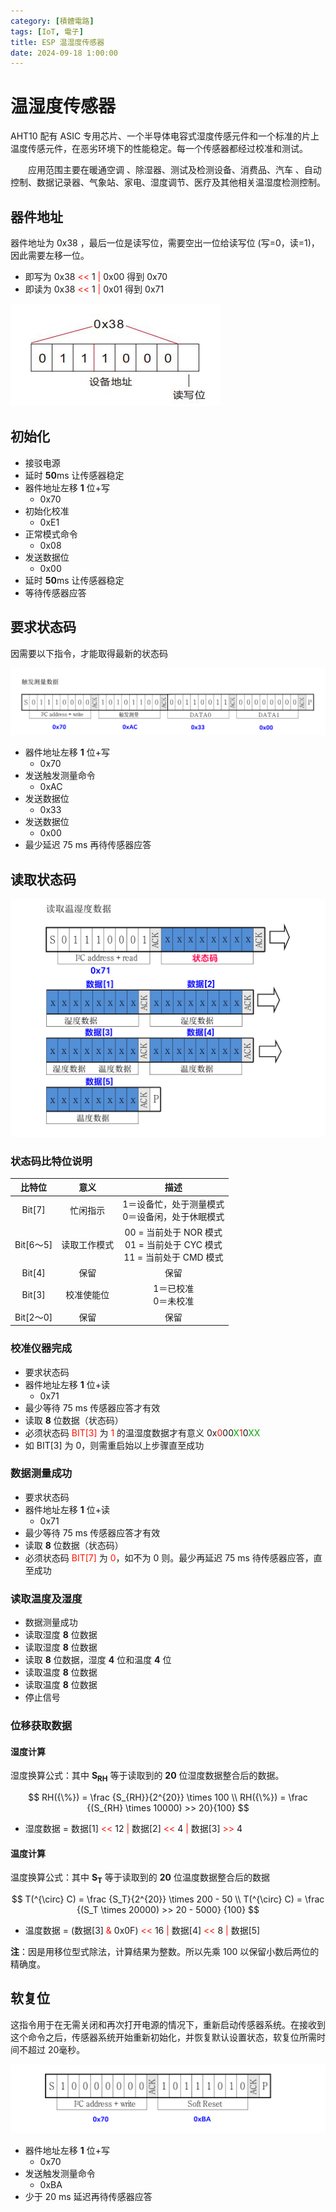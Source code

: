 ```yaml
---
category: [積體電路]
tags: [IoT, 電子]
title: ESP 温湿度传感器
date: 2024-09-18 1:00:00
---
```

<style>
  table {
    width: 100%
    }
  td {
    vertical-align: center;
    text-align: center;
  }
  table.inputT{
    margin: 10px;
    width: auto;
    margin-left: auto;
    margin-right: auto;
    border: none;
  }
  input{
    text-align: center;
    padding: 0px 10px;
  }
  iframe{
    width: 100%;
    display: block;
    border-style:none;
  }
</style>

# 温湿度传感器

AHT10 配有 ASIC 专用芯片、一个半导体电容式湿度传感元件和一个标准的片上温度传感元件，在恶劣环境下的性能稳定。每一个传感器都经过校准和测试。

  应用范围主要在暖通空调 、除湿器、测试及检测设备、消费品、汽车 、自动控制、数据记录器、气象站、家电、湿度调节、医疗及其他相关温湿度检测控制。

## 器件地址

器件地址为 0x38 ，最后一位是读写位，需要空出一位给读写位 (写=0，读=1)，因此需要左移一位。

- 即写为 0x38 <font color="#FF1000"><<</font> 1 <font color="#FF1000">|</font> 0x00 得到 0x70
- 即读为 0x38 <font color="#FF1000"><<</font> 1 <font color="#FF1000">|</font> 0x01 得到 0x71

![Alt aht10address](../assets/img/esp/aht10address.png)

## 初始化

- 接驳电源
- 延时 **50**ms 让传感器稳定
- 器件地址左移 **1** 位+写
  - 0x70
- 初始化校准
  - 0xE1
- 正常模式命令
  - 0x08 
- 发送数据位  
  - 0x00
- 延时 **50**ms 让传感器稳定
- 等待传感器应答

## 要求状态码

因需要以下指令，才能取得最新的状态码

![Alt aht10 ask](../assets/img/esp/aht_ask.png)

- 器件地址左移 **1** 位+写
  - 0x70 
- 发送触发测量命令
  - 0xAC
- 发送数据位
  - 0x33
- 发送数据位
  - 0x00
- 最少延迟 75 ms 再待传感器应答

## 读取状态码

![Alt aht10 read](../assets/img/esp/aht_read.png)

### 状态码比特位说明

|比特位|意义|描述|
|:---:|:---:|:---:|
|Bit[7]|忙闲指示|1＝设备忙，处于测量模式<br/>0＝设备闲，处于休眠模式|
|Bit[6～5]|读取工作模式|00 = 当前处于 NOR 模式<br/>01 = 当前处于 CYC 模式<br/>11 = 当前处于 CMD 模式|
|Bit[4]|保留|保留|
|Bit[3]|校准使能位|1＝已校准<br/>0＝未校准|
|Bit[2～0]|保留|保留|

### 校准仪器完成

- 要求状态码
- 器件地址左移 **1** 位+读
  - 0x71
- 最少等待 75 ms 传感器应答才有效
- 读取 **8** 位数据（状态码）
- 必须状态码 <font color="#FF1000">BIT[3]</font> 为 <font color="#FF1000">1</font> 的温湿度数据才有意义 0x<font color="#FF1000">0</font>00<font color="#00AA00">X</font><font color="#FF1000">1</font>0<font color="#00AA00">XX</font>
- 如 BIT[3] 为 0，则需重启始以上步骤直至成功

### 数据测量成功

- 要求状态码
- 器件地址左移 **1** 位+读
  - 0x71
- 最少等待 75 ms 传感器应答才有效
- 读取 **8** 位数据（状态码）
- 必须状态码 <font color="#FF1000">BIT[7]</font> 为 <font color="#FF1000">0</font>，如不为 0 则。最少再延迟 75 ms 待传感器应答，直至成功

### 读取温度及湿度

- 数据测量成功
- 读取湿度 **8** 位数据
- 读取湿度 **8** 位数据
- 读取 **8** 位数据，湿度 **4** 位和温度 **4** 位
- 读取温度 **8** 位数据
- 读取温度 **8** 位数据
- 停止信号

### 位移获取数据

#### 湿度计算

湿度换算公式：其中 **S<sub>RH</sub>** 等于读取到的 **20** 位湿度数据整合后的数据。

$$
RH({\%}) = \frac {S_{RH}}{2^{20}} \times 100 \\
RH({\%}) = \frac {(S_{RH} \times 10000) >> 20}{100}
$$

- 湿度数据 = 数据[1] <font color="#FF1000"><<</font> 12 <font color="#FF1000">|</font> 数据[2]  <font color="#FF1000"><<</font> 4 <font color="#FF1000"> | </font> 数据[3] <font color="#FF1000">>></font> 4

#### 温度计算

温度换算公式：其中 **S<sub>T</sub>** 等于读取到的 **20** 位温度数据整合后的数据

$$
T(^{\circ} C) = \frac {S_T}{2^{20}} \times 200 - 50 \\
T(^{\circ} C) = \frac {(S_T \times 20000)  >> 20  - 5000} {100}
$$

- 温度数据 = (数据[3] <font color="#FF1000">&</font> 0x0F) <font color="#FF1000"><<</font> 16  <font color="#FF1000">|</font> 数据[4] <font color="#FF1000"><<</font> 8 <font color="#FF1000">|</font> 数据[5]

**注**：因是用移位型式除法，计算结果为整数。所以先乘 100 以保留小数后两位的精确度。

## 软复位

这指令用于在无需关闭和再次打开电源的情况下，重新启动传感器系统。在接收到这个命令之后，传感器系统开始重新初始化，并恢复默认设置状态，软复位所需时间不超过 20毫秒。

![Alt aht10 soft](../assets/img/esp/aht_soft.png)

- 器件地址左移 **1** 位+写 
  - 0x70
- 发送触发测量命令
  - 0xBA
- 少于 20 ms 延迟再待传感器应答
